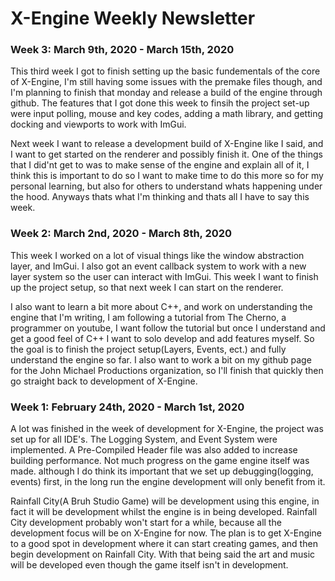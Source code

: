 # X-Engine Weekly Newsletter

### Week 3: March 9th, 2020 - March 15th, 2020
This third week I got to finish setting up the basic fundementals of the core of X-Engine, I'm still having some issues with the premake files though, and I'm planning to finish that monday and release a build of the engine through github. The features that I got done this week to finsih the project set-up were input polling, mouse and key codes, adding a math library, and getting docking and viewports to work with ImGui.

Next week I want to release a development build of X-Engine like I said, and I want to get started on the renderer and possibly finish it. One of the things that I did'nt get to was to make sense of the engine and explain all of it, I think this is important to do so I want to make time to do this more so for my personal learning, but also for others to understand whats happening under the hood. Anyways thats what I'm thinking and thats all I have to say this week.

### Week 2: March 2nd, 2020 - March 8th, 2020
This week I worked on a lot of visual things like the window abstraction layer, and ImGui. I also got an event callback system to work with a new layer system so the user can interact with ImGui. This week I want to finish up the project setup, so that next week I can start on the renderer.

I also want to learn a bit more about C++, and work on understanding the engine that I'm writing, I am following a tutorial from The Cherno, a programmer on youtube, I want follow the tutorial but once I understand and get a good feel of C++ I want to solo develop and add features myself. So the goal is to finish the project setup(Layers, Events, ect.) and fully understand the engine so far. I also want to work a bit on my github page for the John Michael Productions organization, so I'll finish that quickly then go straight back to development of X-Engine.

### Week 1: February 24th, 2020 - March 1st, 2020
A lot was finished in the week of development for X-Engine, the project was set up for all IDE's. The Logging System, and Event System were implemented. A Pre-Compiled Header file was also added to increase building performance. Not much progress on the game engine itself was made. although I do think its important that we set up debugging(logging, events) first, in the long run the engine development will only benefit from it.

Rainfall City(A Bruh Studio Game) will be development using this engine, in fact it will be development whilst the engine is in being developed. Rainfall City development probably won't start for a while, because all the development focus will be on X-Engine for now. The plan is to get X-Engine to a good spot in development where it can start creating games, and then begin development on Rainfall City. With that being said the art and music will be developed even though the game itself isn't in development.
